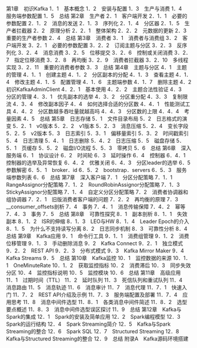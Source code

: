 第1章　初识Kafka
1．1　基本概念
1．2　安装与配置
1．3　生产与消费
1．4　服务端参数配置
1．5　总结
第2章　生产者
2．1　客户端开发
2．1．1　必要的参数配置
2．1．2　消息的发送
2．1．3　序列化
2．1．4　分区器
2．1．5　生产者拦截器
2．2　原理分析
2．2．1　整体架构
2．2．2　元数据的更新
2．3　重要的生产者参数
2．4　总结
第3章　消费者
3．1　消费者与消费组
3．2　客户端开发
3．2．1　必要的参数配置
3．2．2　订阅主题与分区
3．2．3　反序列化
3．2．4　消息消费
3．2．5　位移提交
3．2．6　控制或关闭消费
3．2．7　指定位移消费
3．2．8　再均衡
3．2．9　消费者拦截器
3．2．10　多线程实现
3．2．11　重要的消费者参数
3．3　总结
第4章　主题与分区
4．1　主题的管理
4．1．1　创建主题
4．1．2　分区副本的分配
4．1．3　查看主题
4．1．4　修改主题
4．1．5　配置管理
4．1．6　主题端参数
4．1．7　删除主题
4．2　初识KafkaAdminClient
4．2．1　基本使用
4．2．2　主题合法性验证
4．3　分区的管理
4．3．1　优先副本的选举
4．3．2　分区重分配
4．3．3　复制限流
4．3．4　修改副本因子
4．4　如何选择合适的分区数
4．4．1　性能测试工具
4．4．2　分区数越多吞吐量就越高吗
4．4．3　分区数的上限
4．4．4　考量因素
4．5　总结
第5章　日志存储
5．1　文件目录布局
5．2　日志格式的演变
5．2．1　v0版本
5．2．2　v1版本
5．2．3　消息压缩
5．2．4　变长字段
5．2．5　v2版本
5．3　日志索引
5．3．1　偏移量索引
5．3．2　时间戳索引
5．4　日志清理
5．4．1　日志删除
5．4．2　日志压缩
5．5　磁盘存储
5．5．1　页缓存
5．5．2　磁盘I/O流程
5．5．3　零拷贝
5．6　总结
第6章　深入服务端
6．1　协议设计
6．2　时间轮
6．3　延时操作
6．4　控制器
6．4．1　控制器的选举及异常恢复
6．4．2　优雅关闭
6．4．3　分区leader的选举
6．5　参数解密
6．5．1　broker．id
6．5．2　bootstrap．servers
6．5．3　服务端参数列表
6．6　总结
第7章　深入客户端
7．1　分区分配策略
7．1．1　RangeAssignor分配策略
7．1．2　RoundRobinAssignor分配策略
7．1．3　StickyAssignor分配策略
7．1．4　自定义分区分配策略
7．2　消费者协调器和组协调器
7．2．1　旧版消费者客户端的问题
7．2．2　再均衡的原理
7．3　__consumer_offsets剖析
7．4　事务
7．4．1　消息传输保障
7．4．2　幂等
7．4．3　事务
7．5　总结
第8章　可靠性探究
8．1　副本剖析
8．1．1　失效副本
8．1．2　ISR的伸缩
8．1．3　LEO与HW
8．1．4　Leader Epoch的介入
8．1．5　为什么不支持读写分离
8．2　日志同步机制
8．3　可靠性分析
8．4　总结
第9章　Kafka应用
9．1　命令行工具
9．1．1　消费组管理
9．1．2　消费位移管理
9．1．3　手动删除消息
9．2　Kafka Connect
9．2．1　独立模式
9．2．2　REST API
9．2．3　分布式模式
9．3　Kafka Mirror Maker
9．4　Kafka Streams
9．5　总结
第10章　Kafka监控
10．1　监控数据的来源
10．1．1　OneMinuteRate
10．1．2　获取监控指标
10．2　消费滞后
10．3　同步失效分区
10．4　监控指标说明
10．5　监控模块
10．6　总结
第11章　高级应用
11．1　过期时间（TTL）
11．2　延时队列
11．3　死信队列和重试队列
11．4　消息路由
11．5　消息轨迹
11．6　消息审计
11．7　消息代理
11．7．1　快速入门
11．7．2　REST API介绍及示例
11．7．3　服务端配置及部署
11．7．4　应用思考
11．8　消息中间件选型
11．8．1　各类消息中间件简述
11．8．2　选型要点概述
11．8．3　消息中间件选型误区探讨
11．9　总结
第12章　Kafka与Spark的集成
12．1　Spark的安装及简单应用
12．2　Spark编程模型
12．3　Spark的运行结构
12．4　Spark Streaming简介
12．5　Kafka与Spark Streaming的整合
12．6　Spark SQL
12．7　Structured Streaming
12．8　Kafka与Structured Streaming的整合
12．9　总结
附录A　Kafka源码环境搭建